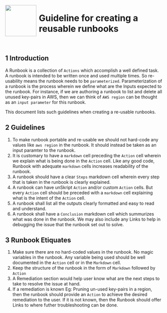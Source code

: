 [<img align="left" src="https://unskript.com/assets/favicon.png" width="100" height="100" style="padding-right: 5px">](https://unskript.com/assets/favicon.png) 

<h1>Guideline for creating a reusable runbooks </h1>

<br>

## 1 Introduction

A Runbook is a collection of `Actions` which accomplish a well defined task. A runbook is intended to be written once and used multiple times. So re-usability means the runbook needs to be `parameterized`.  Parameterization of a runbook is the process wherein we define what are the Inputs expected to the runbook. For instance, if we are authoring a runbook to list and delete all unused key-pairs in AWS, then we can think of `AWS region` can be thought as an `input parameter` for this runbook. 

This document lists such guidelines when creating a re-usable runbooks.


## 2 Guidelines

1. To make runbook portable and re-usable we should not hard-code any values like `aws region` in the runbook. It should instead be taken as an input paramter to the runbook.
2. It is customary to have a `markdown` cell preceding the `Action` cell wherein we explain what is being done in the `Action` cell. Like any good code, Runbook with adequate `markdown` cells increases readability of the runbook.
3. A runbook should have a clear `Steps` markdown cell wherein every step that is taken in the runbook is clearly explained. 
4. A runbook can have unSkript `Action` and/or custom `Action` cells. But every `Action` cell should be preceded with a `markdown` cell explaining what is the intent of the `Action` cell.
5. A runbook shall list all the outputs clearly formatted and easy to read and understand. 
6. A runbook shall have a `Conclusion` markdown cell which summurizes what was done in the runbook. We may also include any Links to help in debugging the issue that the runbook set out to solve. 


## 3 Runbook Etiquates

1. Make sure there are no hard-coded values in the runbook. No magic variables in the runbook. Any variable being used should be well documented in the `Action` cell or in the `Markdown` cell.
2. Keep the structure of the runbook in the form of `Markdown` followed by `Action`
3. A Remediation section would help user know what are the next steps to take to resolve the issue at hand. 
4. If a remediation is known Eg: Pruning un-used key-pairs in a region, then the runbook should provide an `Action` to achieve the desired remediation to the user.  If it is not known, then the Runbook should offer Links to where futher troubleshooting can be done. 